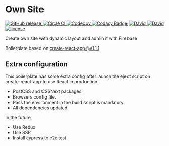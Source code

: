 # Own Site

[![GitHub release][relese-image] ][relese-url]
[![Circle CI][circle-ci-image] ][circle-ci-url]
[![Codecov][codecov-image] ][codecov-url]
[![Codacy Badge][codacy-image]][codacy-url]
[![David][dependencies-image] ]()
[![David][devdependencies-image] ]()
[![license][license-image] ][license-url]

[relese-image]: https://img.shields.io/github/release/raulmoyareyes/own-site.svg
[circle-ci-image]: https://img.shields.io/circleci/project/github/raulmoyareyes/own-site.svg
[circle-ci-url]: https://circleci.com/gh/raulmoyareyes/own-site
[codecov-image]: https://img.shields.io/codecov/c/github/raulmoyareyes/own-site.svg
[codecov-url]: https://codecov.io/gh/raulmoyareyes/own-site
[codacy-image]: https://api.codacy.com/project/badge/Grade/6204426a82e548d7b3a08550f5597240
[codacy-url]: https://www.codacy.com/app/raulmoyareyes/own-site
[relese-url]: https://github.com/raulmoyareyes/own-site/releases
[dependencies-image]: https://img.shields.io/david/raulmoyareyes/own-site.svg
[devdependencies-image]: https://img.shields.io/david/dev/raulmoyareyes/own-site.svg
[license-image]: https://img.shields.io/github/license/raulmoyareyes/own-site.svg
[license-url]: https://github.com/raulmoyareyes/own-site/blob/master/LICENSE

Create own site with dynamic layout and admin it with Firebase

Boilerplate based on [create-react-app@v1.1.1](https://github.com/facebook/create-react-app/releases/tag/v1.1.1)

## Extra configuration
This boilerplate has some extra config after launch the eject script on create-react-app to use React in production.

 - PostCSS and CSSNext packages.
 - Browsers config file.
 - Pass the environment in the build script is mandatory.
 - All dependencies updated.

In the future
 - Use Redux
 - Use SSR
 - Install cypress to e2e test
